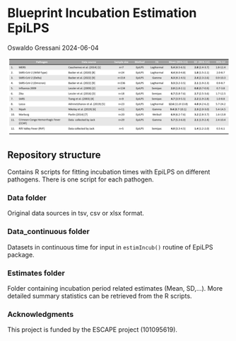 Blueprint Incubation Estimation EpiLPS
================
Oswaldo Gressani
2024-06-04

![](IncubTable.png)

## Repository structure

Contains R scripts for fitting incubation times with EpiLPS on different
pathogens. There is one script for each pathogen.

### Data folder

Original data sources in tsv, csv or xlsx format.

### Data_continuous folder

Datasets in continuous time for input in `estimIncub()` routine of
EpiLPS package.

### Estimates folder

Folder containing incubation period related estimates (Mean, SD,…). More
detailed summary statistics can be retrieved from the R scripts.

### Acknowledgments

This project is funded by the ESCAPE project (101095619).
